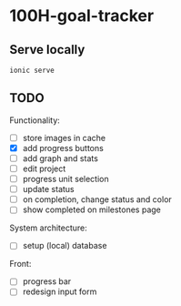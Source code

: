 # 100H-goal-tracker

## Serve locally

`ionic serve`

## TODO

Functionality:

- [ ] store images in cache
- [x] add progress buttons
- [ ] add graph and stats
- [ ] edit project
- [ ] progress unit selection
- [ ] update status
- [ ] on completion, change status and color
- [ ] show completed on milestones page

System architecture:

- [ ] setup (local) database

Front:

- [ ] progress bar
- [ ] redesign input form
